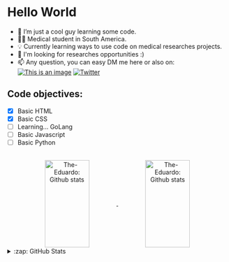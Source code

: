 # Hello World

- 👋 I’m just a cool guy learning some code.
- 👨‍⚕️ Medical student in South America.
- 💡 Currently learning ways to use code on medical researches projects.
- 👀 I'm looking for researches opportunities :)
- 📫 Any question, you can easy DM me here or also on:
<br> [![This is an image](https://img.shields.io/badge/Discord-7289DA?style=for-the-badge&logo=discord&logoColor=white)](https://discordapp.com/users/274247581801119745) [![Twitter](https://img.shields.io/badge/Twitter-1DA1F2?style=for-the-badge&logo=twitter&logoColor=white)](https://twitter.com/Eduardo_UBA)

## Code objectives:
- [x] Basic HTML <br>
- [x] Basic CSS <br>
- [ ] Learning... GoLang <br>
- [ ] Basic Javascript <br>
- [ ] Basic Python <br>
<br>
<!---
Eduardinholoko/Eduardinholoko is a ✨ special ✨ repository because its `README.md` (this file) appears on your GitHub profile.
You can click the Preview link to take a look at your changes.

![My stats](https://github-readme-stats.vercel.app/api/top-langs/?username=the-eduardo&layout=compact&theme=city_lights&exclude_repo=BF4DB-Modded-Plugin)
--->

<br>

<details>
  <summary>:zap: GitHub Stats</summary>
<!-- Light Mode -->

<div align="center"> 
<a href="https://github.com/the-eduardo#gh-light-mode-only">
  <img align="center" width=45% height=200 src="https://github-readme-stats-git-master-rstaa-rickstaa.vercel.app/api/top-langs/?username=the-eduardo&layout=compact&langs_count=10&hide_border=1&role=OWNER,COLLABORATOR#gh-light-mode-only" alt="The-Eduardo: Github stats" />
</a>
<a href="https://github.com/the-eduardo#gh-light-mode-only">
  <img align="center" width=45% height=200 src="https://github-readme-stats-git-master-rstaa-rickstaa.vercel.app/api?username=the-eduardo&layout=compact&show_icons=true&count_private=true&line_height=28&hide_border=1&include_all_commits=true&card_width=450&role=OWNER,COLLABORATOR&exclude_repo=BF4DB-Modded-Plugin#gh-light-mode-only" alt="The-Eduardo: Github stats" />
</a></details>
</div>

<!-- Dark Mode -->
<details>
  <summary>:zap: GitHub Stats</summary>
<div align="center"> 
<a href="https://github.com/the-eduardo#gh-dark-mode-only">
  <img align="center" width=45% height=200 src="https://github-readme-stats-git-master-rstaa-rickstaa.vercel.app/api/top-langs/?username=the-eduardo&layout=compact&langs_count=10&hide_border=1&role=OWNER,COLLABORATOR&exclude_repo=BF4DB-Modded-Plugin&theme=dark#gh-dark-mode-only" alt="The-Eduardo: Github stats" />
</a>
<a href="https://github.com/the-eduardo#gh-dark-mode-only">
  <img align="center" width=45% height=200 src="https://github-readme-stats-git-master-rstaa-rickstaa.vercel.app/api?username=the-eduardo&layout=compact&show_icons=true&count_private=true&line_height=28&hide_border=1&include_all_commits=true&card_width=450&role=OWNER,COLLABORATOR&theme=dark#gh-dark-mode-only" alt="The-Eduardo: Github stats" />
</a></details>
</div>

<br>
